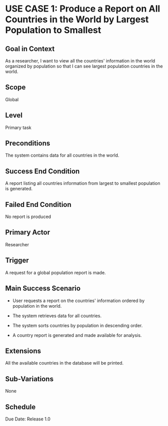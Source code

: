 # USE CASE 1: Produce a Report on All Countries in the World by Largest Population to Smallest

## Goal in Context

As a researcher, I want to view all the countries' information in the world organized by population so that I can see largest population
countries in the world.

## Scope

Global

## Level

Primary task

## Preconditions

The system contains data for all countries in the world.

## Success End Condition

A report listing all countries information from largest to smallest population is generated.

## Failed End Condition

No report is produced

## Primary Actor

Researcher

## Trigger

A request for a global population report is made.

## Main Success Scenario

- User requests a report on the countries' information ordered by population in the world.

- The system retrieves data for all countries.

- The system sorts countries by population in descending order.

- A country report is generated and made available for analysis.

## Extensions

All the available countries in the database will be printed.

## Sub-Variations

None

## Schedule

Due Date: Release 1.0